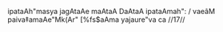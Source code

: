 ipataAh"masya jagAtaAe maAtaA DaAtaA ipataAmah": /
vaeâM paiva‡amaAe"Mk(Ar" [%fs$aAma yajaure"va ca //17//